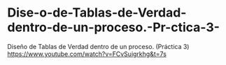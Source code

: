 # Dise-o-de-Tablas-de-Verdad-dentro-de-un-proceso.-Pr-ctica-3-
Diseño de Tablas de Verdad dentro de un proceso. (Práctica 3)
https://www.youtube.com/watch?v=FCvSuigrkhg&t=7s
